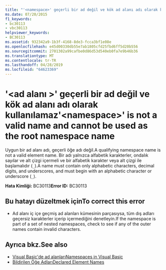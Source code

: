 ```yaml
---
title: "'<namespace>' geçerli bir ad değil ve kök ad alanı adı olarak kullanılamaz"
ms.date: 07/20/2015
f1_keywords:
- bc30113
- vbc30113
helpviewer_keywords:
- BC30113
ms.assetid: 932342a9-1b3f-4168-8de3-fcca3bf1e08e
ms.openlocfilehash: e45d00330db55e7ab1805cfd25fbd6ff5d20b556
ms.sourcegitcommit: 2701302a99cafbe0d86d53d540eb0fa7e9b46b36
ms.translationtype: MT
ms.contentlocale: tr-TR
ms.lasthandoff: 04/28/2019
ms.locfileid: "64623369"
---
```

# <a name="namespace-is-not-a-valid-name-and-cannot-be-used-as-the-root-namespace-name"></a><span data-ttu-id="4d3ff-102">'\<ad alanı >' geçerli bir ad değil ve kök ad alanı adı olarak kullanılamaz</span><span class="sxs-lookup"><span data-stu-id="4d3ff-102">'\<namespace>' is not a valid name and cannot be used as the root namespace name</span></span>
<span data-ttu-id="4d3ff-103">Uygun bir ad alanı adı, geçerli öğe adı değil.</span><span class="sxs-lookup"><span data-stu-id="4d3ff-103">A qualifying namespace name is not a valid element name.</span></span> <span data-ttu-id="4d3ff-104">Bir adı yalnızca alfabetik karakterler, ondalık sayılar ve alt çizgi içermeli ve bir alfabetik karakter veya alt çizgi ile başlamalıdır (`_`).</span><span class="sxs-lookup"><span data-stu-id="4d3ff-104">A name must contain only alphabetic characters, decimal digits, and underscores, and must begin with an alphabetic character or underscore (`_`).</span></span>  
  
 <span data-ttu-id="4d3ff-105">**Hata Kimliği:** BC30113</span><span class="sxs-lookup"><span data-stu-id="4d3ff-105">**Error ID:** BC30113</span></span>  
  
## <a name="to-correct-this-error"></a><span data-ttu-id="4d3ff-106">Bu hatayı düzeltmek için</span><span class="sxs-lookup"><span data-stu-id="4d3ff-106">To correct this error</span></span>  
  
- <span data-ttu-id="4d3ff-107">Ad alanı iç içe geçmiş ad alanları kümesinin parçasıysa, tüm dış adları geçersiz karakterler içerip içermediğini denetleyin.</span><span class="sxs-lookup"><span data-stu-id="4d3ff-107">If the namespace is part of a set of nested namespaces, check to see if any of the outer names contain invalid characters.</span></span>  
  
## <a name="see-also"></a><span data-ttu-id="4d3ff-108">Ayrıca bkz.</span><span class="sxs-lookup"><span data-stu-id="4d3ff-108">See also</span></span>

- [<span data-ttu-id="4d3ff-109">Visual Basic'de ad alanları</span><span class="sxs-lookup"><span data-stu-id="4d3ff-109">Namespaces in Visual Basic</span></span>](../../visual-basic/programming-guide/program-structure/namespaces.md)
- [<span data-ttu-id="4d3ff-110">Bildirilen Öğe Adları</span><span class="sxs-lookup"><span data-stu-id="4d3ff-110">Declared Element Names</span></span>](../../visual-basic/programming-guide/language-features/declared-elements/declared-element-names.md)
